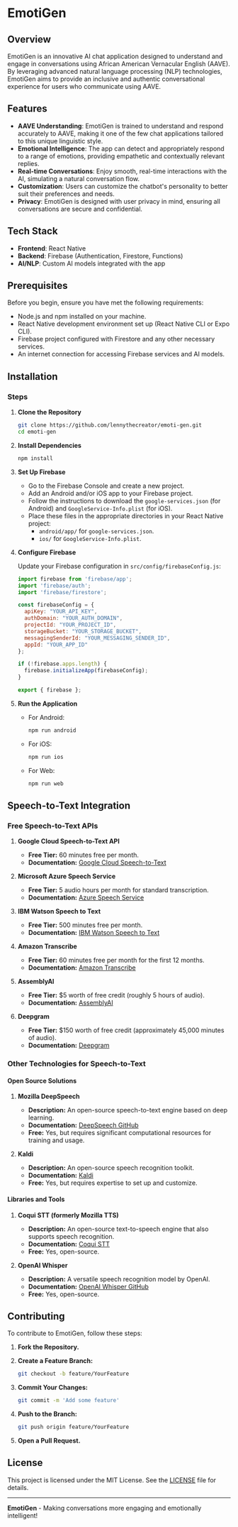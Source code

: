 # EmotiGen

## Overview
EmotiGen is an innovative AI chat application designed to understand and engage in conversations using African American Vernacular English (AAVE). By leveraging advanced natural language processing (NLP) technologies, EmotiGen aims to provide an inclusive and authentic conversational experience for users who communicate using AAVE.

## Features

- **AAVE Understanding**: EmotiGen is trained to understand and respond accurately to AAVE, making it one of the few chat applications tailored to this unique linguistic style.
- **Emotional Intelligence**: The app can detect and appropriately respond to a range of emotions, providing empathetic and contextually relevant replies.
- **Real-time Conversations**: Enjoy smooth, real-time interactions with the AI, simulating a natural conversation flow.
- **Customization**: Users can customize the chatbot's personality to better suit their preferences and needs.
- **Privacy**: EmotiGen is designed with user privacy in mind, ensuring all conversations are secure and confidential.

## Tech Stack

- **Frontend**: React Native
- **Backend**: Firebase (Authentication, Firestore, Functions)
- **AI/NLP**: Custom AI models integrated with the app

## Prerequisites

Before you begin, ensure you have met the following requirements:

- Node.js and npm installed on your machine.
- React Native development environment set up (React Native CLI or Expo CLI).
- Firebase project configured with Firestore and any other necessary services.
- An internet connection for accessing Firebase services and AI models.

## Installation

### Steps

1. **Clone the Repository**

    ```sh
    git clone https://github.com/lennythecreator/emoti-gen.git
    cd emoti-gen
    ```

2. **Install Dependencies**

    ```sh
    npm install
    ```

3. **Set Up Firebase**

    - Go to the Firebase Console and create a new project.
    - Add an Android and/or iOS app to your Firebase project.
    - Follow the instructions to download the `google-services.json` (for Android) and `GoogleService-Info.plist` (for iOS).
    - Place these files in the appropriate directories in your React Native project:
        - `android/app/` for `google-services.json`.
        - `ios/` for `GoogleService-Info.plist`.

4. **Configure Firebase**

    Update your Firebase configuration in `src/config/firebaseConfig.js`:

    ```javascript
    import firebase from 'firebase/app';
    import 'firebase/auth';
    import 'firebase/firestore';

    const firebaseConfig = {
      apiKey: "YOUR_API_KEY",
      authDomain: "YOUR_AUTH_DOMAIN",
      projectId: "YOUR_PROJECT_ID",
      storageBucket: "YOUR_STORAGE_BUCKET",
      messagingSenderId: "YOUR_MESSAGING_SENDER_ID",
      appId: "YOUR_APP_ID"
    };

    if (!firebase.apps.length) {
      firebase.initializeApp(firebaseConfig);
    }

    export { firebase };
    ```

5. **Run the Application**

    - For Android:

      ```sh
      npm run android
      ```

    - For iOS:

      ```sh
      npm run ios
      ```

    - For Web:

      ```sh
      npm run web
      ```

## Speech-to-Text Integration

### Free Speech-to-Text APIs

1. **Google Cloud Speech-to-Text API**
   - **Free Tier:** 60 minutes free per month.
   - **Documentation:** [Google Cloud Speech-to-Text](https://cloud.google.com/speech-to-text)

2. **Microsoft Azure Speech Service**
   - **Free Tier:** 5 audio hours per month for standard transcription.
   - **Documentation:** [Azure Speech Service](https://azure.microsoft.com/en-us/services/cognitive-services/speech-to-text/)

3. **IBM Watson Speech to Text**
   - **Free Tier:** 500 minutes free per month.
   - **Documentation:** [IBM Watson Speech to Text](https://www.ibm.com/cloud/watson-speech-to-text)

4. **Amazon Transcribe**
   - **Free Tier:** 60 minutes free per month for the first 12 months.
   - **Documentation:** [Amazon Transcribe](https://aws.amazon.com/transcribe/)

5. **AssemblyAI**
   - **Free Tier:** $5 worth of free credit (roughly 5 hours of audio).
   - **Documentation:** [AssemblyAI](https://www.assemblyai.com/)

6. **Deepgram**
   - **Free Tier:** $150 worth of free credit (approximately 45,000 minutes of audio).
   - **Documentation:** [Deepgram](https://deepgram.com/)

### Other Technologies for Speech-to-Text

#### Open Source Solutions

1. **Mozilla DeepSpeech**
   - **Description:** An open-source speech-to-text engine based on deep learning.
   - **Documentation:** [DeepSpeech GitHub](https://github.com/mozilla/DeepSpeech)
   - **Free:** Yes, but requires significant computational resources for training and usage.

2. **Kaldi**
   - **Description:** An open-source speech recognition toolkit.
   - **Documentation:** [Kaldi](http://kaldi-asr.org/)
   - **Free:** Yes, but requires expertise to set up and customize.

#### Libraries and Tools

1. **Coqui STT (formerly Mozilla TTS)**
   - **Description:** An open-source text-to-speech engine that also supports speech recognition.
   - **Documentation:** [Coqui STT](https://stt.readthedocs.io/en/latest/)
   - **Free:** Yes, open-source.

2. **OpenAI Whisper**
   - **Description:** A versatile speech recognition model by OpenAI.
   - **Documentation:** [OpenAI Whisper GitHub](https://github.com/openai/whisper)
   - **Free:** Yes, open-source.

## Contributing

To contribute to EmotiGen, follow these steps:

1. **Fork the Repository.**
2. **Create a Feature Branch:**

    ```sh
    git checkout -b feature/YourFeature
    ```

3. **Commit Your Changes:**

    ```sh
    git commit -m 'Add some feature'
    ```

4. **Push to the Branch:**

    ```sh
    git push origin feature/YourFeature
    ```

5. **Open a Pull Request.**

## License

This project is licensed under the MIT License. See the [LICENSE](LICENSE) file for details.

---

**EmotiGen** - Making conversations more engaging and emotionally intelligent!
